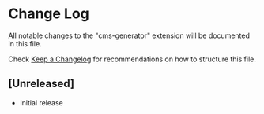 # Change Log

All notable changes to the "cms-generator" extension will be documented in this file.

Check [Keep a Changelog](http://keepachangelog.com/) for recommendations on how to structure this file.

## [Unreleased]

- Initial release